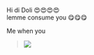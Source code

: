 Hi di Doli 😍😍😍😍  
lemme consume you 😋😋😋

Me when you 

> ![](https://media.discordapp.net/attachments/1035611047396122678/1045014151015186542/image.png?width=670&height=670)